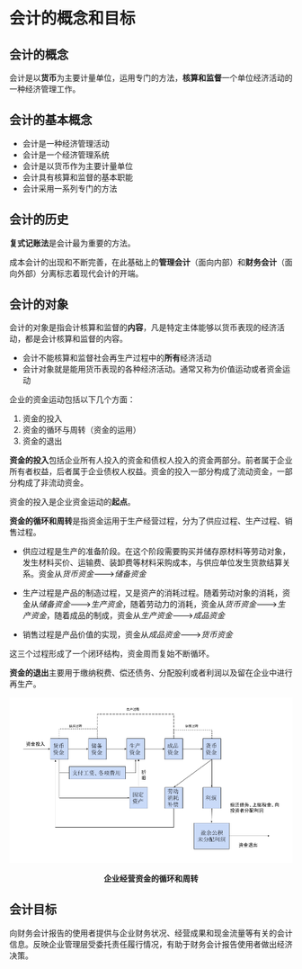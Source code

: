 # 会计的概念和目标

## 会计的概念

会计是以**货币**为主要计量单位，运用专门的方法，**核算和监督**一个单位经济活动的一种经济管理工作。

## 会计的基本概念

+ 会计是一种经济管理活动
+ 会计是一个经济管理系统
+ 会计是以货币作为主要计量单位
+ 会计具有核算和监督的基本职能
+ 会计采用一系列专门的方法

## 会计的历史

**复式记账法**是会计最为重要的方法。

成本会计的出现和不断完善，在此基础上的**管理会计**（面向内部）和**财务会计**（面向外部）分离标志着现代会计的开端。

## 会计的对象

会计的对象是指会计核算和监督的**内容**，凡是特定主体能够以货币表现的经济活动，都是会计核算和监督的内容。

+ 会计不能核算和监督社会再生产过程中的**所有**经济活动
+ 会计对象就是能用货币表现的各种经济活动。通常又称为价值运动或者资金运动

企业的资金运动包括以下几个方面：

1. 资金的投入
2. 资金的循环与周转（资金的运用）
3. 资金的退出

**资金的投入**包括企业所有人投入的资金和债权人投入的资金两部分。前者属于企业所有者权益，后者属于企业债权人权益。资金的投入一部分构成了流动资金，一部分构成了非流动资金。

资金的投入是企业资金运动的**起点**。

**资金的循环和周转**是指资金运用于生产经营过程，分为了供应过程、生产过程、销售过程。

+ 供应过程是生产的准备阶段。在这个阶段需要购买并储存原材料等劳动对象，发生材料买价、运输费、装卸费等材料采购成本，与供应单位发生货款结算关系。资金从*货币资金*--->*储备资金*

+ 生产过程是产品的制造过程，又是资产的消耗过程。随着劳动对象的消耗，资金从*储备资金*--->*生产资金*，随着劳动力的消耗，资金从*货币资金*--->*生产资金*，随着成品的制成，资金从*生产资金*--->*成品资金*

+ 销售过程是产品价值的实现，资金从*成品资金*--->*货币资金*

这三个过程形成了一个闭环结构，资金周而复始不断循环。

**资金的退出**主要用于缴纳税费、偿还债务、分配股利或者利润以及留在企业中进行再生产。

![企业经营资金的循环和周转](企业经营资金的循环和周转.png)

<center><b>企业经营资金的循环和周转</b></center>

## 会计目标

向财务会计报告的使用者提供与企业财务状况、经营成果和现金流量等有关的会计信息。反映企业管理层受委托责任履行情况，有助于财务会计报告使用者做出经济决策。